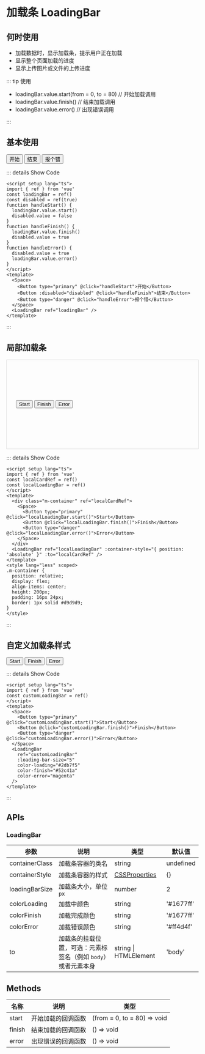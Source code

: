 # 加载条 LoadingBar

<BackTop />
<Watermark fullscreen content="Vue Amazing UI" />

## 何时使用

- 加载数据时，显示加载条，提示用户正在加载
- 显示整个页面加载的进度
- 显示上传图片或文件的上传进度

::: tip 使用

- loadingBar.value.start(from = 0, to = 80)  // 开始加载调用
- loadingBar.value.finish() // 结束加载调用
- loadingBar.value.error() // 出现错误调用

:::

<script setup lang="ts">
import { ref } from 'vue'
const loadingBar = ref()
const disabled = ref(true)
const localCardRef = ref()
const localLoadingBar = ref()
const customLoadingBar = ref()
function handleStart () {
  loadingBar.value.start()
  disabled.value = false
}
function handleFinish () {
  loadingBar.value.finish()
  disabled.value = true
}
function handleError () {
  disabled.value = true
  loadingBar.value.error()
}
</script>

## 基本使用

<Space>
  <Button type="primary" @click="handleStart">开始</Button>
  <Button :disabled="disabled" @click="handleFinish">结束</Button>
  <Button type="danger" @click="handleError">报个错</Button>
</Space>
<LoadingBar ref="loadingBar" />

::: details Show Code

```vue
<script setup lang="ts">
import { ref } from 'vue'
const loadingBar = ref()
const disabled = ref(true)
function handleStart() {
  loadingBar.value.start()
  disabled.value = false
}
function handleFinish() {
  loadingBar.value.finish()
  disabled.value = true
}
function handleError() {
  disabled.value = true
  loadingBar.value.error()
}
</script>
<template>
  <Space>
    <Button type="primary" @click="handleStart">开始</Button>
    <Button :disabled="disabled" @click="handleFinish">结束</Button>
    <Button type="danger" @click="handleError">报个错</Button>
  </Space>
  <LoadingBar ref="loadingBar" />
</template>
```

:::

## 局部加载条

<div class="m-container" ref="localCardRef">
  <Space>
    <Button type="primary" @click="localLoadingBar.start()">Start</Button>
    <Button @click="localLoadingBar.finish()">Finish</Button>
    <Button type="danger" @click="localLoadingBar.error()">Error</Button>
  </Space>
</div>
<LoadingBar ref="localLoadingBar" :container-style="{ position: 'absolute' }" :to="localCardRef" />

<style lang="less" scoped>
.m-container {
  position: relative;
  display: flex;
  align-items: center;
  height: 200px;
  padding: 16px 24px;
  border: 1px solid #d9d9d9;
}
</style>

::: details Show Code

```vue
<script setup lang="ts">
import { ref } from 'vue'
const localCardRef = ref()
const localLoadingBar = ref()
</script>
<template>
  <div class="m-container" ref="localCardRef">
    <Space>
      <Button type="primary" @click="localLoadingBar.start()">Start</Button>
      <Button @click="localLoadingBar.finish()">Finish</Button>
      <Button type="danger" @click="localLoadingBar.error()">Error</Button>
    </Space>
  </div>
  <LoadingBar ref="localLoadingBar" :container-style="{ position: 'absolute' }" :to="localCardRef" />
</template>
<style lang="less" scoped>
.m-container {
  position: relative;
  display: flex;
  align-items: center;
  height: 200px;
  padding: 16px 24px;
  border: 1px solid #d9d9d9;
}
</style>
```

:::

## 自定义加载条样式

<Space>
  <Button type="primary" @click="customLoadingBar.start()">Start</Button>
  <Button @click="customLoadingBar.finish()">Finish</Button>
  <Button type="danger" @click="customLoadingBar.error()">Error</Button>
</Space>
<LoadingBar
  ref="customLoadingBar"
  :loading-bar-size="5"
  color-loading="#2db7f5"
  color-finish="#52c41a"
  color-error="magenta"
/>

::: details Show Code

```vue
<script setup lang="ts">
import { ref } from 'vue'
const customLoadingBar = ref()
</script>
<template>
  <Space>
    <Button type="primary" @click="customLoadingBar.start()">Start</Button>
    <Button @click="customLoadingBar.finish()">Finish</Button>
    <Button type="danger" @click="customLoadingBar.error()">Error</Button>
  </Space>
  <LoadingBar
    ref="customLoadingBar"
    :loading-bar-size="5"
    color-loading="#2db7f5"
    color-finish="#52c41a"
    color-error="magenta"
  />
</template>
```

:::

## APIs

### LoadingBar

参数 | 说明 | 类型 | 默认值
-- | -- | -- | --
containerClass | 加载条容器的类名 | string | undefined
containerStyle | 加载条容器的样式 | [CSSProperties](https://cn.vuejs.org/api/utility-types.html#cssproperties) | {}
loadingBarSize | 加载条大小，单位 `px` | number | 2
colorLoading | 加载中颜色 | string | '#1677ff'
colorFinish | 加载完成颜色 | string | '#1677ff'
colorError | 加载错误颜色 | string | '#ff4d4f'
to | 加载条的挂载位置，可选：元素标签名（例如 `body`）或者元素本身 | string &#124; HTMLElement | 'body'

## Methods

名称 | 说明 | 类型
-- | -- | --
start | 开始加载的回调函数 | (from = 0, to = 80) => void
finish | 结束加载的回调函数 | () => void
error | 出现错误的回调函数 | () => void
